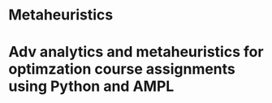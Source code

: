 # Metaheuristics
# Adv analytics and metaheuristics for optimzation course assignments using Python and AMPL
